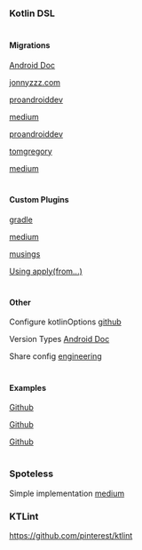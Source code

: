 ### Kotlin DSL

#
#### Migrations 

[Android Doc](https://developer.android.com/studio/build/migrate-to-kts)

[jonnyzzz.com](https://jonnyzzz.com/blog/2019/04/02/gradle-kotlin-migration-2/)

[proandroiddev](https://proandroiddev.com/better-dependencies-management-using-buildsrc-kotlin-dsl-eda31cdb81bf)

[medium](https://medium.com/@pandey.vishal64/kotlin-dsl-migration-for-android-build-scripts-5f2557e30a8c)

[proandroiddev](https://proandroiddev.com/migrate-to-gradle-kotlin-dsl-in-4-steps-f3e3b27e1f4d)

[tomgregory](https://tomgregory.com/5-reasons-to-switch-to-the-gradle-kotlin-dsl/)

[medium](https://medium.com/android-dev-hacks/kotlin-dsl-gradle-scripts-in-android-made-easy-b8e2991e2ba)

#
#### Custom Plugins

[gradle](https://docs.gradle.org/current/userguide/custom_plugins.html)

[medium](https://medium.com/@magicbluepenguin/how-to-create-your-first-custom-gradle-plugin-efc1333d4419)

[musings](https://musings.animus.design/kotlin-poet-building-a-gradle-plugin/)

[Using apply(from...)](https://github.com/gradle/kotlin-dsl-samples/issues/1287)

#
#### Other

Configure kotlinOptions [github](https://github.com/gradle/gradle/issues/11083)

Version Types [Android Doc](https://developer.android.com/studio/build/build-variants?hl=pt-br#kts)

Share config [engineering](https://engineering.matchesfashion.com/share-your-gradle-configuration-with-the-gradle-kotlin-dsl-a-guide-for-android-projects-3ce6dc34ea75)

#
#### Examples

[Github](https://github.com/cortinico/kotlin-android-template)

[Github](https://github.com/chiragkunder/gradle-kotlin-dsl-sample)

[Github](https://github.com/gradle/kotlin-dsl-samples)


#
### Spoteless
Simple implementation [medium](https://medium.com/@int_32/android-project-code-style-using-spotless-and-ktlint-5422fd90976c)

### KTLint
https://github.com/pinterest/ktlint

